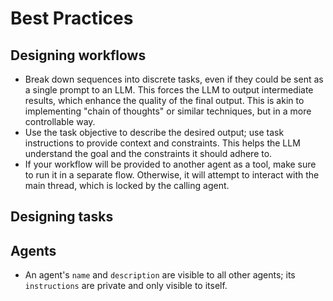# Best Practices

## Designing workflows
- Break down sequences into discrete tasks, even if they could be sent as a single prompt to an LLM. This forces the LLM to output intermediate results, which enhance the quality of the final output. This is akin to implementing "chain of thoughts" or similar techniques, but in a more controllable way.
- Use the task objective to describe the desired output; use task instructions to provide context and constraints. This helps the LLM understand the goal and the constraints it should adhere to.
- If your workflow will be provided to another agent as a tool, make sure to run it in a separate flow. Otherwise, it will attempt to interact with the main thread, which is locked by the calling agent.

## Designing tasks

## Agents
- An agent's `name` and `description` are visible to all other agents; its `instructions` are private and only visible to itself.